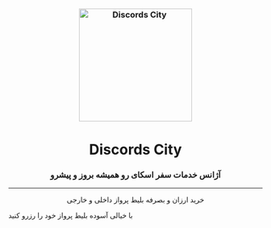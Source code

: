 <h3 align="center">
    <img src="https://avatars.githubusercontent.com/u/109129749?s=400&u=257144e9b7ef79363cee63d95193c582110a43ed&v=4" width="224px" alt="Discords City"/>
</h3>
<h1 align="center">
    Discords City
</h1>
<h3 align="center">
آژانس خدمات سفر اسکای رو همیشه بروز و پیشرو 
</h3>
<hr/>
<p align="center">
خرید ارزان و بصرفه بلیط پرواز داخلی و خارجی

با خیالی آسوده بلیط پرواز خود را رزرو کنید
</p>
